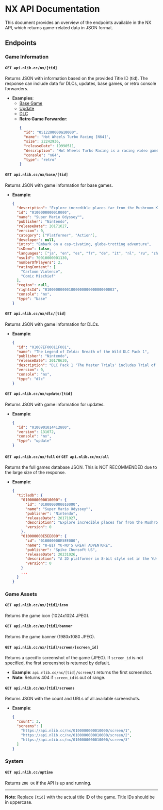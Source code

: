 # NX API Documentation

This document provides an overview of the endpoints available in the NX API, which returns game-related data in JSON format.

## Endpoints

### Game Information

#### `GET api.nlib.cc/nx/[tid]`
Returns JSON with information based on the provided Title ID (tid). The response can include data for DLCs, updates, base games, or retro console forwarders.

- **Examples**:
  - [Base Game](#get-apinlibccnxtidbase)
  - [Update](#get-apinlibccnxupdatetid)
  - [DLC](#get-apinlibccnxdltid)
  - **Retro Game Forwarder**:
    ```json
    {
      "id": "0512200000a10000",
      "name": "Hot Wheels Turbo Racing [N64]",
      "size": 22242936,
      "releaseDate": 19990511,
      "description": "Hot Wheels Turbo Racing is a racing video game released for the Nintendo 64 and PlayStation in 1999. It features 40 cars based on the Hot Wheels series of toys. It also features Kyle Petty's 1999 NASCAR stock car, as it was sponsored by Hot Wheels. The game features music from artists like Primus, Metallica, The Reverend Horton Heat and Mix Master Mike.",
      "console": "n64",
      "type": "retro"
    }
    ```

#### `GET api.nlib.cc/nx/base/[tid]`
Returns JSON with game information for base games.

- **Example**:
    ```json
    {
      "description": "Explore incredible places far from the Mushroom Kingdom as you join Mario and his new ally Cappy on a massive, globe-trotting 3D adventure. Use amazing new abilities—like the power to capture and control objects, animals, and enemies—to collect Power Moons so you can power up the Odyssey airship and save Princess Peach from Bowser’s wedding plans!\n\nThanks to heroic, hat-shaped Cappy, Mario’s got new moves that’ll make you rethink his traditional run-and-jump gameplay—like cap jump, cap throw, and capture. Use captured cohorts such as enemies, objects, and animals to progress through the game and uncover loads of hidden collectibles. And if you feel like playing with a friend, just pass them a Joy-Con™ controller! Player 1 controls Mario while Player 2 controls Cappy. This sandbox-style 3D Mario adventure—the first since 1996’s beloved Super Mario 64™ and 2002’s Nintendo GameCube™ classic Super Mario Sunshine™—is packed with secrets and surprises, plus exciting new kingdoms to explore.",
      "id": "0100000000010000",
      "name": "Super Mario Odyssey™",
      "publisher": "Nintendo",
      "releaseDate": 20171027,
      "version": 0,
      "category": ["Platformer", "Action"],
      "developer": null,
      "intro": "Embark on a cap-tivating, globe-trotting adventure",
      "isDemo": false,
      "languages": ["ja", "en", "es", "fr", "de", "it", "nl", "ru", "zh", "zh"],
      "nsuId": 70010000001130,
      "numberOfPlayers": 2,
      "ratingContent": [
        "Cartoon Violence",
        "Comic Mischief"
      ],
      "region": null,
      "rightsId": "01000000000100000000000000000003",
      "console": "nx",
      "type": "base"
    }
    ```

#### `GET api.nlib.cc/nx/dlc/[tid]`
Returns JSON with game information for DLCs.

- **Example**:
    ```json
    {
      "id": "01007EF00011F001",
      "name": "The Legend of Zelda: Breath of the Wild DLC Pack 1",
      "publisher": "Nintendo",
      "releaseDate": 20170630,
      "description": "DLC Pack 1 'The Master Trials' includes Trial of the Sword, Hero's Path Mode, Master Mode, Travel Medallion, 8 clothing items honoring the legacy of The Legend of Zelda series, and Korok Mask.",
      "version": 0,
      "console": "nx",
      "type": "dlc"
    }
    ```

#### `GET api.nlib.cc/nx/update/[tid]`
Returns JSON with game information for updates.

- **Example**:
    ```json
    {
      "id": "0100901014412800",
      "version": 131072,
      "console": "nx",
      "type": "update"
    }
    ```

#### `GET api.nlib.cc/nx/full` or `GET api.nlib.cc/nx/all`
Returns the full games database JSON. This is NOT RECOMMENDED due to the large size of the response.

- **Example**:
    ```json
    {
      "titledb": {
        "0100000000010000": {
          "id": "0100000000010000",
          "name": "Super Mario Odyssey™",
          "publisher": "Nintendo",
          "releaseDate": 20171027,
          "description": "Explore incredible places far from the Mushroom Kingdom as you join Mario and his new ally Cappy on a massive, globe-trotting 3D adventure.",
          "version": 0
        },
        "010000000E5EE000": {
          "id": "010000000E5EE000",
          "name": "8-BIT YU-NO'S GREAT ADVENTURE",
          "publisher": "Spike Chunsoft US",
          "releaseDate": 20231026,
          "description": "A 2D platformer in 8-bit style set in the YU-NO universe. Play as Yu-No as she fights and dodges monsters in a fantasy world.",
          "version": 0
        }
        ...
      }
    }
    ```

### Game Assets

#### `GET api.nlib.cc/nx/[tid]/icon`
Returns the game icon (1024x1024 JPEG).

#### `GET api.nlib.cc/nx/[tid]/banner`
Returns the game banner (1980x1080 JPEG).

#### `GET api.nlib.cc/nx/[tid]/screen/[screen_id]`
Returns a specific screenshot of the game (JPEG). If `screen_id` is not specified, the first screenshot is returned by default.

- **Example**: `api.nlib.cc/nx/[tid]/screen/1` returns the first screenshot.
- **Note**: Returns 404 if `screen_id` is out of range.

#### `GET api.nlib.cc/nx/[tid]/screens`
Returns JSON with the count and URLs of all available screenshots.

- **Example**:
    ```json
    {
      "count": 3,
      "screens": [
        "https://api.nlib.cc/nx/0100000000010000/screen/1",
        "https://api.nlib.cc/nx/0100000000010000/screen/2",
        "https://api.nlib.cc/nx/0100000000010000/screen/3"
      ]
    }
    ```

### System

#### `GET api.nlib.cc/uptime`
Returns `200 OK` if the API is up and running.

---

**Note**: Replace `[tid]` with the actual title ID of the game. Title IDs should be in uppercase.